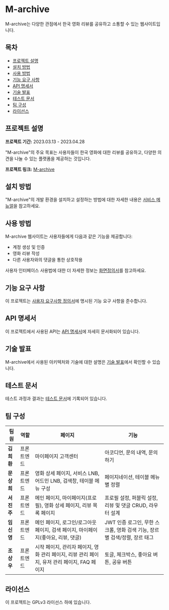 # M-archive

M-archive는 다양한 관점에서 한국 영화 리뷰를 공유하고 소통할 수 있는 웹사이트입니다.

## 목차
- [프로젝트 설명](#프로젝트-설명)
- [설치 방법](#설치-방법)
- [사용 방법](#사용-방법)
- [기능 요구 사항](#기능-요구-사항)
- [API 명세서](#api-명세서)
- [기술 발표](#기술-발표)
- [테스트 문서](#테스트-문서)
- [팀 구성](#팀-구성)
- [라이선스](#라이선스)

## 프로젝트 설명
**프로젝트 기간:** 2023.03.13 - 2023.04.28

"M-archive"의 주요 목표는 사용자들이 한국 영화에 대한 리뷰를 공유하고, 다양한 의견을 나눌 수 있는 플랫폼을 제공하는 것입니다.

**프로젝트 링크:** [M-archive](#)

## 설치 방법
"M-archive"의 개발 환경을 설치하고 설정하는 방법에 대한 자세한 내용은 [서비스 메뉴얼](#)을 참고하세요.

## 사용 방법
M-archive 웹사이트는 사용자들에게 다음과 같은 기능을 제공합니다:
- 계정 생성 및 인증
- 영화 리뷰 작성
- 다른 사용자와의 댓글을 통한 상호작용

사용자 인터페이스 사용법에 대한 더 자세한 정보는 [화면정의서](#)를 참고하세요.

## 기능 요구 사항
이 프로젝트는 [사용자 요구사항 정의서](#)에 명시된 기능 요구 사항을 준수합니다.

## API 명세서
이 프로젝트에서 사용된 API는 [API 명세서](#)에 자세히 문서화되어 있습니다.

## 기술 발표
M-archive에서 사용된 아키텍처와 기술에 대한 설명은 [기술 발표](#)에서 확인할 수 있습니다.

## 테스트 문서
테스트 과정과 결과는 [테스트 문서](#)에 기록되어 있습니다.

## 팀 구성

| 팀원        | 역할       | 페이지                                  | 기능                                      |
| ----------  | ---------- | --------------------------------------- | ----------------------------------------- |
|  **김희환**  | 프론트엔드 | 마이페이지 고객센터                      | 아코디언, 문의 내역, 문의하기              |
|  **문상희**  | 프론트엔드 | 영화 상세 페이지, 서비스 LNB, 어드민 LNB, 검색창, 테이블 메뉴 구성 | 페이지네이션, 테이블 메뉴별 정렬           |
|  **서진주**  | 프론트엔드 | 메인 페이지, 마이페이지(프로필), 영화 상세 페이지, 리뷰 목록 페이지 | 프로필 설정, 퍼블릭 설정, 리뷰 및 댓글 CRUD, 라우터 설계 |
|  **임신영**  | 프론트엔드 | 메인 페이지, 로그인/로그아웃 페이지, 검색 페이지, 마이페이지(좋아요, 리뷰, 댓글) | JWT 인증 로그인, 무한 스크롤, 영화 검색 기능, 장르별 검색/정렬, 장르 태그 |
|  **조상우**  | 프론트엔드 | 시작 페이지, 관리자 페이지, 영화 관리 페이지, 리뷰 관리 페이지, 유저 관리 페이지, FAQ 페이지 | 토글, 체크박스, 좋아요 버튼, 공유 버튼      |

## 라이선스
이 프로젝트는 GPLv3 라이선스 하에 있습니다.
